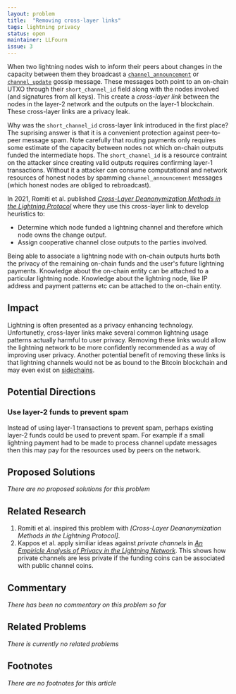 ```yaml
---
layout: problem
title:  "Removing cross-layer links"
tags: lightning privacy
status: open
maintainer: LLFourn
issue: 3
---
```


When two lightning nodes wish to inform their peers about changes in the capacity between them they broadcast a [`channel_announcement`] or [`channel_update`] gossip message.
These messages both point to an on-chain UTXO through their `short_channel_id` field along with the nodes involved (and signatures from all keys).
This create a *cross-layer link* between the nodes in the layer-2 network and the outputs on the layer-1 blockchain.
These cross-layer links are a privacy leak.

Why was the `short_channel_id` cross-layer link introduced in the first place?
The suprising answer is that it is a convenient protection against peer-to-peer message spam.
Note carefully that routing payments only requires some estimate of the capacity between nodes not which on-chain outputs funded the intermediate hops.
The `short_channel_id` is a resource contraint on the attacker since creating valid outputs requires confirming layer-1 transactions.
Without it a attacker can consume computational and network resources of honest nodes by spamming `channel_announcement` messages (which honest nodes are obliged to rebroadcast).

In 2021, Romiti et al. published [*Cross-Layer Deanonymization Methods in the Lightning Protocol*] where they use this cross-layer link to develop heuristics to:

- Determine which node funded a lightning channel and therefore which node owns the change output.
- Assign cooperative channel close outputs to the parties involved.

Being able to associate a lightning node with on-chain outputs hurts both the privacy of the remaining on-chain funds and the user's future lightning payments.
Knowledge about the on-chain entity can be attached to a particular lightning node.
Knowledge about the lightning node, like IP address and payment patterns etc can be attached to the on-chain entity.

## Impact

Lightning is often presented as a privacy enhancing technology.
Unfortunetly, cross-layer links make several common lightning usage patterns actually harmful to user privacy.
Removing these links would allow the lightning network to be more confidently recommended as a way of improving user privacy.
Another potential benefit of removing these links is that lightning channels would not be as bound to the Bitcoin blockchain and may even exist on [sidechains].

## Potential Directions

### Use layer-2 funds to prevent spam

Instead of using layer-1 transactions to prevent spam, perhaps existing layer-2 funds could be used to prevent spam.
For example if a small lightning payment had to be made to process channel update messages then this may pay for the resources used by peers on the network.

## Proposed Solutions

*There are no proposed solutions for this problem*

## Related Research

1. Romiti et al. inspired this problem with *[Cross-Layer Deanonymization Methods in the Lightning Protocol]*.
2. Kappos et al. apply similiar ideas against *private channels* in [*An Empiricle Analysis of Privacy in the Lightning Network*]. This shows how private channels are less private if the funding coins can be associated with public channel coins.

## Commentary

<!-- This is where you can post relevant informal and opinionated comments from various sources on the problem. -->
<!-- Also you or anyone else can add conjecture to this section (after review). -->
<!-- In general, this is not a comments section (use the issue for that). -->

*There has been no commentary on this problem so far*

## Related Problems

*There is currently no related problems*


## Footnotes

*There are no footnotes for this article*

[*Cross-Layer Deanonymization Methods in the Lightning Protocol*]: https://arxiv.org/pdf/2007.00764.pdf
[*An Empiricle Analysis of Privacy in the Lightning Network*]: https://arxiv.org/pdf/2003.12470.pdf
[`channel_announcement`]: https://github.com/lightningnetwork/lightning-rfc/blob/master/07-routing-gossip.md#the-channel_announcement-message
[`channel_update`]: https://github.com/lightningnetwork/lightning-rfc/blob/master/07-routing-gossip.md#the-channel_update-message
[sidechains]: https://bitcoinops.org/en/topics/sidechains/
